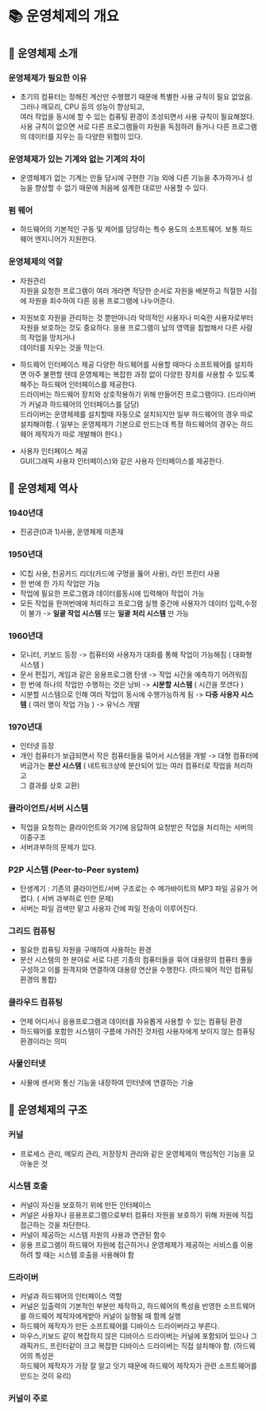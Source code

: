 
# 📚 운영체제의 개요

## 📌 운영체제 소개

### 운영체제가 필요한 이유

- 초기의 컴퓨터는 정해진 계산만 수행했기 때문에 특별한 사용 규칙이 필요 없었음. 그러나 메모리, CPU 등의 성능이 향상되고,   
여러 작업을 동시에  할 수 있는 컴퓨팅 환경이 조성되면서 사용 규칙이 필요해졌다. 사용 규칙이 없으면 서로 다른 프로그램들이 자원을 독점하려 들거나 다른 프로그램의 데이터를 지우는 등 다양한 위험이 있다.

### 운영체제가 있는 기계와 없는 기계의 차이

- 운영체제가 없는 기계는 만들 당시에 구현한 기능 외에 다른 기능을 추가하거나 성능을 향상할 수 없기 때문에 처음에 설계한 대로만 사용할 수 있다.

### 펌 웨어

- 하드웨어의 기본적인 구동 및 제어를 담당하는 특수 용도의 소프트웨어. 보통 하드웨어 엔지니어가 지원한다.

### 운영체제의 역할

- 자원관리  
자원을 요청한 프로그램이 여러 개라면 적당한 순서로 자원을 배분하고 적절한 시점에 자원을 회수하여 다른 응용 프로그램에 나누어준다.

- 자원보호
자원을 관리하는 것 뿐만아니라 악의적인 사용자나 미숙한 사용자로부터 자원을 보호하는 것도 중요하다. 응용 프로그램이 남의 영역을 침범해서 다른 사람의 작업을 망치거나  
데이터를 지우는 것을 막는다.

- 하드웨어 인터페이스 제공
다양한 하드웨어를 사용할 때마다 소프트웨어를 설치하면 아주 불편할 텐데 운영체제는 복잡한 과정 없이 다양한 장치를 사용할 수 있도록 해주는 하드웨어 인터페이스를 제공한다.  
드라이버는 하드웨어 장치와 상호작용하기 위해 만들어진 프로그램이다. (드라이버가 커널과 하드웨어의 인터페이스를 담당)  
드라이버는 운영체제를 설치할때 자동으로 설치되지만 일부 하드웨어의 경우 따로 설치해야함. ( 일부는 운영체제가 기본으로 만드는데 특정 하드웨어의 경우는 하드웨어 제작자가 따로 개발해야 한다.)

- 사용자 인터페이스 제공  
GUI(그래픽 사용자 인터페이스)와 같은 사용자 인터페이스를 제공한다.

## 📌 운영체제 역사

### 1940년대

- 진공관(0과 1)사용, 운영체제 미존재

### 1950년대

- IC칩 사용, 천공카드 리더(카드에 구멍을 뚫어 사용), 라인 프린터 사용
- 한 번에 한 가지 작업만 가능
- 작업에 필요한 프로그램과 데이터를동시에 입력해야 작업이 가능
- 모든 작업을 한꺼번에에 처리하고 프로그램 실행 중간에 사용자가 데이터 입력,수정이 불가 -> __일괄 작업 시스템__ 또는 __일괄 처리 시스템__ 만 가능

### 1960년대

- 모니터, 키보드 등장 -> 컴퓨터와 사용자가 대화를 통해 작업이 가능해짐 ( 대화형 시스템 )
- 문서 편집기, 게임과 같은 응용프로그램 탄생 -> 작업 시간을 예측하기 어려워짐
- 한 번에 하나의 작업만 수행하는 것은 낭비 -> __시분할 시스템__ ( 시간을 쪼갠다 )
- 시분할 시스템으로 인해 여러 작업이 동시에 수행가능하게 됨 -> __다중 사용자 시스템__ ( 여러 명이 작업 가능 ) -> 유닉스 개발

### 1970년대

- 인터넷 등장
- 개인 컴퓨터가 보급되면서 작은 컴퓨터들을 묶어서 시스템을 개발 -> 대형 컴퓨터에 버금가는 __분산 시스템__ ( 네트워크상에 분산되어 있는 여러 컴퓨터로 작업을 처리하고   
그 결과를 상호 교환)

### 클라이언트/서버 시스템

- 작업을 요청하는 클라이언트와 거기에 응답하여 요청받은 작업을 처리하는 서버의 이중구조
- 서버과부하의 문제가 있다.

### P2P 시스템 (Peer-to-Peer system)

- 탄생계기 : 기존의 클라이언트/서버 구조로는 수 메가바이트의 MP3 파일 공유가 어렵다. ( 서버 과부하로 인한 문제)
- 서버는 파일 검색만 맡고 사용자 간에 파일 전송이 이루어진다.

### 그리드  컴퓨팅

- 필요한 컴퓨팅 자원을 구매하여 사용하는 환경
- 분산 시스템의 한 분야로 서로 다른 기종의 컴퓨터들을 묶어 대용량의 컴퓨터 풀을 구성하고 이를 원격지와 연결하여 대용량 연산을 수행한다. (하드웨어 적인 컴퓨팅 환경의 통합)

### 클라우드 컴퓨팅

- 언제 어디서나 응용프로그램과 데이터를 자유롭게 사용할 수 있는 컴퓨팅 환경
- 하드웨어를 포함한 시스템이 구름에 가려진 것처럼 사용자에게 보이지 않는 컴퓨팅 환경이라는 의미

### 사물인터넷

- 사물에 센서와 통신 기능을 내장하여 인터넷에 연결하는 기술


## 📌 운영체제의 구조

### 커널

- 프로세스 관리, 메모리 관리, 저장장치 관리와 같은 운영체제의 핵심적인 기능을 모아놓은 것

### 시스템 호출

- 커널이 자신을 보호하기 위에 만든 인터페이스
- 커널은 사용자나 응용프로그램으로부터 컴퓨터 자원을 보호하기 위해 자원에 직접 접근하는 것을 차단한다.
- 커널이 제공하는 시스템 자원의 사용과 연관된 함수
- 응용 프로그램이 하드웨어 자원에 접근하거나 운영체제가 제공하는 서비스를 이용하려 할 때는 시스템 호출을 사용해야 함

### 드라이버

- 커널과 하드웨어의 인터페이스 역할
- 커널은 입출력의 기본적인 부분만 제작하고, 하드웨어의 특성을 반영한 소프트웨어를 하드웨어 제작자에게받아 커널이 실행될 때 함께 실행
- 하드웨어 제작자가 만든 소프트웨어를 디바이스 드라이버라고 부른다.
- 마우스,키보드 같이 복잡하지 않은 디바이스 드라이버는 커널에 포함되어 있으나 그래픽카드, 프린터같이 크고 복잡한 디바이스 드라이버는 직접 설치해야 함. (하드웨어의 특성은  
하드웨어 제작자가 가장 잘 알고 잇기 때문에 하드웨어 제작자가 관련 소프트웨어를 만드는 것이 유리)

### 커널이 주로 
